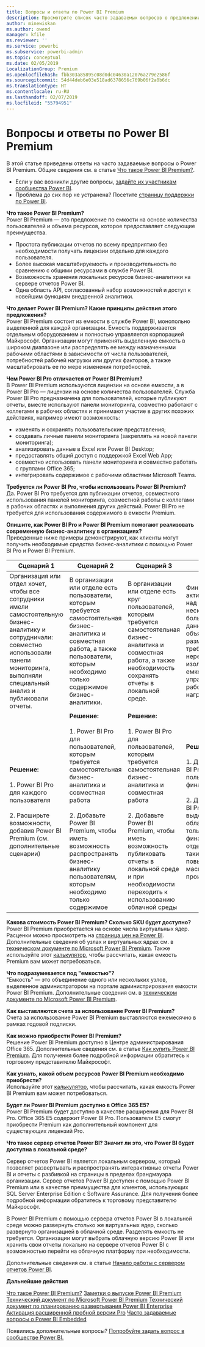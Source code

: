 ```yaml
---
title: Вопросы и ответы по Power BI Premium
description: Просмотрите список часто задаваемых вопросов о предложении Power BI Premium и ознакомьтесь с ответами.
author: minewiskan
ms.author: owend
manager: kfile
ms.reviewer: ''
ms.service: powerbi
ms.subservice: powerbi-admin
ms.topic: conceptual
ms.date: 02/05/2019
LocalizationGroup: Premium
ms.openlocfilehash: fbb303a85895c08d0dc04630a12076a279e2586f
ms.sourcegitcommit: 54d44deb6e03e518ad6378656c769b06f2a0b6dc
ms.translationtype: HT
ms.contentlocale: ru-RU
ms.lasthandoff: 02/07/2019
ms.locfileid: "55794951"
---
```

# <a name="power-bi-premium-faq"></a>Вопросы и ответы по Power BI Premium

В этой статье приведены ответы на часто задаваемые вопросы о Power BI Premium. Общие сведения см. в статье [Что такое Power BI Premium?](service-premium.md).

* Если у вас возникли другие вопросы, [задайте их участникам сообщества Power BI](http://community.powerbi.com/).
* Проблема до сих пор не устранена? Посетите [страницу поддержки по Power BI](https://powerbi.microsoft.com/support/).

**Что такое Power BI Premium?**  
Power BI Premium — это предложение по емкости на основе количества пользователей и объема ресурсов, которое предоставляет следующие преимущества.

* Простота публикации отчетов по всему предприятию без необходимости получать лицензии отдельно для каждого пользователя.
* Более высокая масштабируемость и производительность по сравнению с общими ресурсами в службе Power BI.
* Возможность хранения локальных ресурсов бизнес-аналитики на сервере отчетов Power BI.
* Одна область API, согласованный набор возможностей и доступ к новейшим функциям внедренной аналитики.

**Что делает Power BI Premium? Какие принципы действия этого предложения?**  
Power BI Premium состоит из емкости в службе Power BI, монопольно выделенной для каждой организации. Емкость поддерживается отдельным оборудованием и полностью управляется корпорацией Майкрософт. Организации могут применять выделенную емкость в широком диапазоне или распределять ее между назначенными рабочими областями в зависимости от числа пользователей, потребностей рабочей нагрузки или других факторов, а также масштабировать ее по мере изменения потребностей.

**Чем Power BI Pro отличается от Power BI Premium?**  
В Power BI Premium используются лицензии на основе емкости, а в Power BI Pro — лицензии на основе количества пользователей. Служба Power BI Pro предназначена для пользователей, которые публикуют отчеты, вместе используют панели мониторинга, совместно работают с коллегами в рабочих областях и принимают участие в других похожих действиях, например имеют возможность:

* изменять и сохранять пользовательские представления;
* создавать личные панели мониторинга (закреплять на новой панели мониторинга);
* анализировать данные в Excel или Power BI Desktop;
* предоставлять общий доступ с поддержкой Excel Web App;
* совместно использовать панели мониторинга и совместно работать с группами Office 365;
* интегрировать содержимое с рабочими областями Microsoft Teams.

**Требуется ли Power BI Pro, чтобы использовать Power BI Premium?**  
Да. Power BI Pro требуется для публикации отчетов, совместного использования панелей мониторинга, совместной работы с коллегами в рабочих областях и выполнения других действий. Power BI Pro не требуется для использования содержимого в емкости Premium.

**Опишите, как Power BI Pro и Power BI Premium помогают реализовать современную бизнес-аналитику в организациях?**  
Приведенные ниже примеры демонстрируют, как клиенты могут получить необходимые средства бизнес-аналитики с помощью Power BI Pro и Power BI Premium.

| Сценарий 1 | Сценарий 2 | Сценарий 3 | Сценарий 4 |
| --- | --- | --- | --- |
| Организация или отдел хочет, чтобы все сотрудники имели самостоятельную бизнес-аналитику и сотрудничали: совместно использовали панели мониторинга, выполняли специальный анализ и публиковали отчеты. | В организации или отделе есть пользователи, которым требуется самостоятельная бизнес-аналитика и совместная работа, а также пользователи, которым необходимо только содержимое бизнес-аналитики. | В организации или отделе есть круг пользователей, которым требуется самостоятельная бизнес-аналитика и совместная работа, а также необходимость сохранять отчеты в локальной среде. | Финансовый отдел активно работает над анализом нескольких больших наборов данных до объявления о размере выручки и требует нерегулируемой и изолированной емкости для управления рабочими нагрузками. |
| **Решение:**<br/><br/>1. Power BI Pro для каждого пользователя<br/><br/>2. Расширьте возможности, добавив Power BI Premium (см. дополнительные сценарии) |**Решение:**<br/><br/>1. Power BI Pro для пользователей, которым требуется самостоятельная бизнес-аналитика и совместная работа<br/><br/>2. Добавьте Power BI Premium, чтобы иметь возможность распространять бизнес-аналитику пользователям, которым необходимо только содержимое |**Решение:**<br/><br/>1. Power BI Pro для пользователей, которым требуется самостоятельная бизнес-аналитика и совместная работа<br/><br/>2. Добавьте Power BI Premium, чтобы иметь возможность публиковать отчеты в локальной среде и при необходимости переходить к использованию облачной среды |**Решение:**<br/><br/>1. Добавьте Power BI Pro для каждого пользователя в финансовом отделе<br/><br/>2. Добавьте Power BI Premium для выделенных облачных ресурсов только финансовому отделу, обеспечив таким образом повышенное масштабирование и производительность |

**Какова стоимость Power BI Premium? Сколько SKU будет доступно?**  
Power BI Premium приобретается на основе числа виртуальных ядер. Расценки можно просмотреть на [страница цен на Power BI](https://powerbi.microsoft.com/pricing/). Дополнительные сведения об узлах и виртуальных ядрах см. в [техническом документе по Microsoft Power BI Premium](https://aka.ms/pbipremiumwhitepaper). Также используйте этот [калькулятор](https://powerbi.microsoft.com/calculator/), чтобы рассчитать, какая емкость Premium вам может потребоваться.

**Что подразумевается под "емкостью"?**  
"Емкость" — это объединение одного или нескольких узлов, выделенное администратором на портале администрирования емкости Power BI Premium. Дополнительные сведения см. в [техническом документе по Microsoft Power BI Premium](https://aka.ms/pbipremiumwhitepaper).

**Как выставляются счета за использование Power BI Premium?**  
Счета за использование Power BI Premium выставляются ежемесячно в рамках годовой подписки.

**Как можно приобрести Power BI Premium?**  
Решение Power BI Premium доступно в Центре администрирования Office 365. Дополнительные сведения см. в статье [Как купить Power BI Premium](service-admin-premium-purchase.md). Для получения более подробной информации обратитесь к торговому представителю Майкрософт.

**Как узнать, какой объем ресурсов Power BI Premium необходимо приобрести?**  
Используйте этот [калькулятор](https://powerbi.microsoft.com/calculator/), чтобы рассчитать, какая емкость Power BI Premium вам может потребоваться.

**Будет ли Power BI Premium доступно в Office 365 E5?**  
Power BI Premium будет доступно в качестве расширения для Power BI Pro. Office 365 E5 содержит Power BI Pro. Пользователи E5 смогут приобрести Premium как дополнительный компонент для существующих лицензий Pro.

**Что такое сервер отчетов Power BI? Значит ли это, что Power BI будет доступна в локальной среде?**

Сервер отчетов Power BI является локальным сервером, который позволяет развертывать и распространять интерактивные отчеты Power BI и отчеты с разбивкой на страницы в пределах брандмауэра организации. Сервер отчетов Power BI доступен с помощью Power BI Premium или в качестве преимущества для клиентов, использующих SQL Server Enterprise Edition с Software Assurance. Для получения более подробной информации обратитесь к торговому представителю Майкрософт.

В Power BI Premium с помощью сервера отчетов Power BI в локальной среде можно развернуть столько же виртуальных ядер, сколько развернуто организацией в облачной среде. Разделять емкость не требуется. Организации могут выбрать облачную версию Power BI или хранить свои отчеты локально на сервере отчетов Power BI с возможностью перейти на облачную платформу при необходимости.

Дополнительные сведения см. в статье [Начало работы с сервером отчетов Power BI](report-server/get-started.md).

**Дальнейшие действия**

[Что такое Power BI Premium?](service-premium.md)
[Заметки о выпуске Power BI Premium](service-premium-release-notes.md)
[Технический документ по Microsoft Power BI Premium](https://aka.ms/pbipremiumwhitepaper)
[Технический документ по планированию развертывания Power BI Enterprise](https://aka.ms/pbienterprisedeploy)
[Активация расширенной пробной версии Pro](service-extended-pro-trial.md)
[Часто задаваемые вопросы о Power BI Embedded](developer/embedded-faq.md)

Появились дополнительные вопросы? [Попробуйте задать вопрос в сообществе Power BI.](https://community.powerbi.com/)